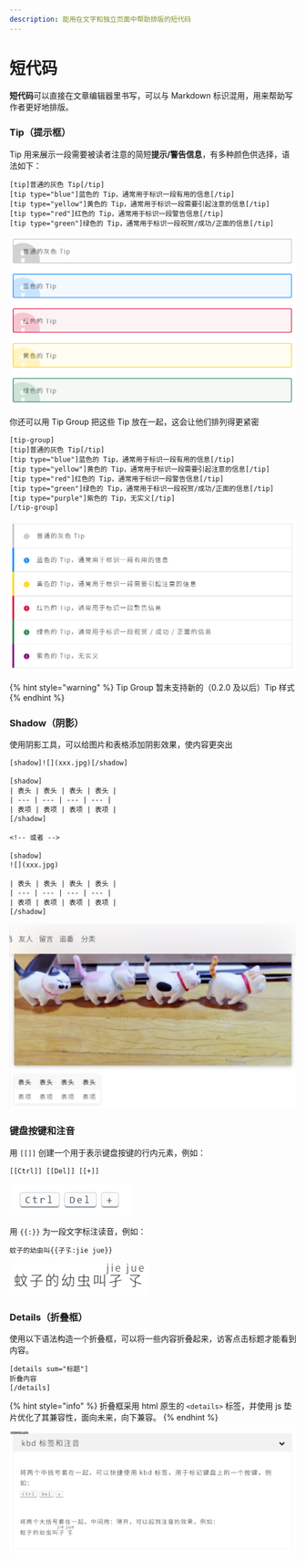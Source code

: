 ```yaml
---
description: 能用在文字和独立页面中帮助排版的短代码
---
```


# 短代码

**短代码**可以直接在文章编辑器里书写，可以与 Markdown 标识混用，用来帮助写作者更好地排版。

### Tip（提示框）

Tip 用来展示一段需要被读者注意的简短**提示/警告信息**，有多种颜色供选择，语法如下：

```text
[tip]普通的灰色 Tip[/tip]
[tip type="blue"]蓝色的 Tip，通常用于标识一段有用的信息[/tip]
[tip type="yellow"]黄色的 Tip，通常用于标识一段需要引起注意的信息[/tip]
[tip type="red"]红色的 Tip，通常用于标识一段警告信息[/tip]
[tip type="green"]绿色的 Tip，通常用于标识一段祝贺/成功/正面的信息[/tip]
```

![](../.gitbook/assets/image%20%2811%29.png)

你还可以用 Tip Group 把这些 Tip 放在一起，这会让他们排列得更紧密

```text
[tip-group]
[tip]普通的灰色 Tip[/tip]
[tip type="blue"]蓝色的 Tip，通常用于标识一段有用的信息[/tip]
[tip type="yellow"]黄色的 Tip，通常用于标识一段需要引起注意的信息[/tip]
[tip type="red"]红色的 Tip，通常用于标识一段警告信息[/tip]
[tip type="green"]绿色的 Tip，通常用于标识一段祝贺/成功/正面的信息[/tip]
[tip type="purple"]紫色的 Tip，无实义[/tip]
[/tip-group]
```

![](../.gitbook/assets/image%20%286%29.png)

{% hint style="warning" %}
Tip Group 暂未支持新的（0.2.0 及以后）Tip 样式
{% endhint %}

### Shadow（阴影）

使用阴影工具，可以给图片和表格添加阴影效果，使内容更突出

```text
[shadow]![](xxx.jpg)[/shadow]

[shadow]
| 表头 | 表头 | 表头 | 表头 |
| --- | --- | --- | --- |
| 表项 | 表项 | 表项 | 表项 |
[/shadow]

<!-- 或者 -->

[shadow]
![](xxx.jpg)

| 表头 | 表头 | 表头 | 表头 |
| --- | --- | --- | --- |
| 表项 | 表项 | 表项 | 表项 |
[/shadow]
```

![](../.gitbook/assets/image%20%289%29.png)

### 键盘按键和注音

用 `[[]]` 创建一个用于表示键盘按键的行内元素，例如：

```text
[[Ctrl]] [[Del]] [[+]]
```

![](../.gitbook/assets/image%20%2810%29.png)

用 `{{:}}` 为一段文字标注读音，例如：

```text
蚊子的幼虫叫{{孑孓:jie jue}}
```

![](../.gitbook/assets/image%20%288%29.png)

### Details（折叠框）

使用以下语法构造一个折叠框，可以将一些内容折叠起来，访客点击标题才能看到内容。

```text
[details sum="标题"]
折叠内容
[/details]
```

{% hint style="info" %}
折叠框采用 html 原生的 `<details>` 标签，并使用 js 垫片优化了其兼容性，面向未来，向下兼容。
{% endhint %}

![](../.gitbook/assets/honeycam-2020-11-23-00-00-35.gif)

